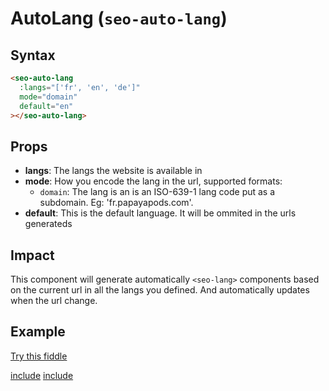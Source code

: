 # AutoLang (`seo-auto-lang`)

## Syntax

```html
<seo-auto-lang
  :langs="['fr', 'en', 'de']"
  mode="domain"
  default="en"
></seo-auto-lang>
```

## Props

- __langs__: The langs the website is available in
- __mode__: How you encode the lang in the url, supported formats:
  - `domain`: The lang is an is an ISO-639-1 lang code put as a subdomain. Eg: 'fr.papayapods.com'.
- __default__: This is the default language. It will be ommited in the urls generateds

## Impact

This component will generate automatically `<seo-lang>` components based on the current url in all the langs you defined. And automatically updates when the url change.


## Example

[Try this fiddle](http://jsfiddle.net/gh/get/library/pure/GuillaumeLeclerc/vue-seo/tree/master/examples/autoLang)

[include](../../examples/autoLang/demo.html)
[include](../../examples/autoLang/demo.js)
